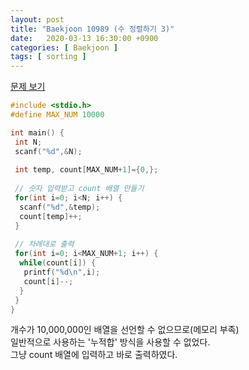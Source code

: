 ```yaml
---
layout: post
title: "Baekjoon 10989 (수 정렬하기 3)"
date:   2020-03-13 16:30:00 +0900
categories: [ Baekjoon ]
tags: [ sorting ]
---
```


[문제 보기][prob]  

```c++
#include <stdio.h>
#define MAX_NUM 10000

int main() {
 int N;
 scanf("%d",&N);
 
 int temp, count[MAX_NUM+1]={0,};
 
 // 숫자 입력받고 count 배열 만들기
 for(int i=0; i<N; i++) {
  scanf("%d",&temp);
  count[temp]++;
 }
 
 // 차례대로 출력
 for(int i=0; i<MAX_NUM+1; i++) {
  while(count[i]) {
   printf("%d\n",i);
   count[i]--;
  }
 }
}
```
개수가 10,000,000인 배열을 선언할 수 없으므로(메모리 부족)  
일반적으로 사용하는 '누적합' 방식을 사용할 수 없었다.  
그냥 count 배열에 입력하고 바로 출력하였다.




[prob]: https://www.acmicpc.net/problem/10989
